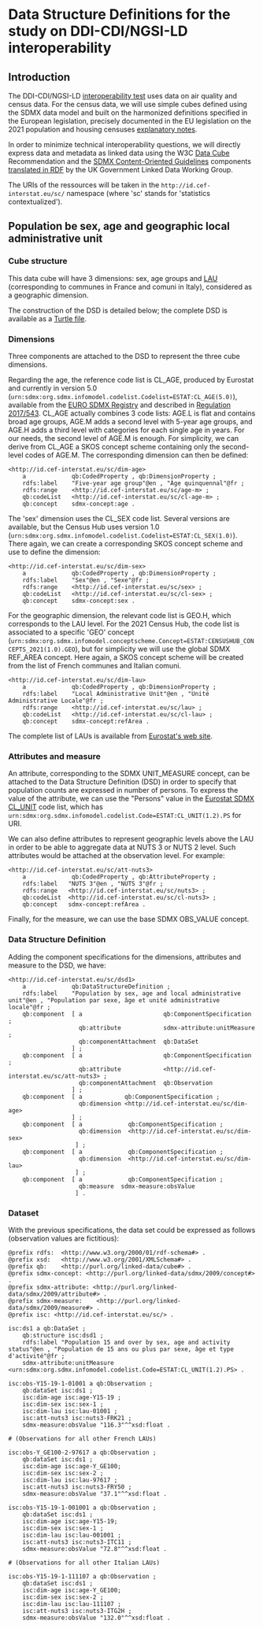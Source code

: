 # Data Structure Definitions for the study on DDI-CDI/NGSI-LD interoperability

## Introduction

The DDI-CDI/NGSI-LD [interoperability test](https://github.com/FranckCo/Statistics-Contextualized/blob/main/test-case-sep.md) uses data on air quality and census data. For the census data, we will use simple cubes defined using the SDMX data model and built on the harmonized definitions specified in the European legislation, precisely documented in the EU legislation on the 2021 population and housing censuses [explanatory notes](https://ec.europa.eu/eurostat/documents/3859598/9670557/KS-GQ-18-010-EN-N.pdf/c3df7fcb-f134-4398-94c8-4be0b7ec0494?t=1552653277000).

In order to minimize technical interoperability questions, we will directly express data and metadata as linked data using the W3C [Data Cube](https://www.w3.org/TR/vocab-data-cube/) Recommendation and the [SDMX Content-Oriented Guidelines](https://sdmx.org/?page_id=4345) components [translated in RDF](https://github.com/UKGovLD/publishing-statistical-data/tree/master/specs/src/main/vocab) by the UK Government Linked Data Working Group.

The URIs of the ressources will be taken in the `http://id.cef-interstat.eu/sc/` namespace (where 'sc' stands for 'statistics contextualized').

## Population be sex, age and geographic local administrative unit

### Cube structure

This data cube will have 3 dimensions: sex, age groups and [LAU](https://ec.europa.eu/eurostat/web/nuts/local-administrative-units) (corresponding to communes in France and comuni in Italy), considered as a geographic dimension.

The construction of the DSD is detailed below; the complete DSD is available as a [Turtle file](sep-dsd-1.ttl).

### Dimensions

Three components are attached to the DSD to represent the three cube dimensions.

Regarding the age, the reference code list is CL_AGE, produced by Eurostat and currently in version 5.0 (`urn:sdmx:org.sdmx.infomodel.codelist.Codelist=ESTAT:CL_AGE(5.0)`), available from the [EURO SDMX Registry](https://webgate.ec.europa.eu/sdmxregistry/) and described in [Regulation 2017/543](https://eur-lex.europa.eu/legal-content/EN/TXT/HTML/?uri=CELEX:32017R0543&from=EN). CL_AGE actually combines 3 code lists: AGE.L is flat and contains broad age groups, AGE.M adds a second level with 5-year age groups, and AGE.H adds a third level with categories for each single age in years. For our needs, the second level of AGE.M is enough. For simplicity, we can derive from CL_AGE a SKOS concept scheme containing only the second-level codes of AGE.M. The corresponding dimension can then be defined:

```
<http://id.cef-interstat.eu/sc/dim-age>
    a             qb:CodedProperty , qb:DimensionProperty ;
    rdfs:label    "Five-year age group"@en , "Âge quinquennal"@fr ;
    rdfs:range    <http://id.cef-interstat.eu/sc/age-m> ;
    qb:codeList   <http://id.cef-interstat.eu/sc/cl-age-m> ;
    qb:concept    sdmx-concept:age .
```

The 'sex' dimension uses the CL_SEX code list. Several versions are available, but the Census Hub uses version 1.0 (`urn:sdmx:org.sdmx.infomodel.codelist.Codelist=ESTAT:CL_SEX(1.0)`). There again, we can create a corresponding SKOS concept scheme and use to define the dimension:

```
<http://id.cef-interstat.eu/sc/dim-sex>
    a             qb:CodedProperty , qb:DimensionProperty ;
    rdfs:label    "Sex"@en , "Sexe"@fr ;
    rdfs:range    <http://id.cef-interstat.eu/sc/sex> ;
    qb:codeList   <http://id.cef-interstat.eu/sc/cl-sex> ;
    qb:concept    sdmx-concept:sex .
```

For the geographic dimension, the relevant code list is GEO.H, which corresponds to the LAU level. For the 2021 Census Hub, the code list is associated to a specific 'GEO' concept (`urn:sdmx:org.sdmx.infomodel.conceptscheme.Concept=ESTAT:CENSUSHUB_CONCEPTS_2021(1.0).GEO`), but for simplicity we will use the global SDMX REF_AREA concept. Here again, a SKOS concept scheme will be created from the list of French communes and Italian comuni.

```
<http://id.cef-interstat.eu/sc/dim-lau>
    a             qb:CodedProperty , qb:DimensionProperty ;
    rdfs:label    "Local Administrative Unit"@en , "Unité Administrative Locale"@fr ;
    rdfs:range    <http://id.cef-interstat.eu/sc/lau> ;
    qb:codeList   <http://id.cef-interstat.eu/sc/cl-lau> ;
    qb:concept    sdmx-concept:refArea .
```

The complete list of LAUs is available from [Eurostat's web site](https://ec.europa.eu/eurostat/en/web/nuts/local-administrative-units).

### Attributes and measure

An attribute, corresponding to the SDMX UNIT_MEASURE concept, can be attached to the Data Structure Definition (DSD) in order to specify that population counts are expressed in number of persons. To express the value of the attribute, we can use the "Persons" value in the [Eurostat SDMX CL_UNIT](https://registry.sdmx.org/ws/public/sdmxapi/rest/codelist/ESTAT/CL_UNIT/1.2) code list, which has `urn:sdmx:org.sdmx.infomodel.codelist.Code=ESTAT:CL_UNIT(1.2).PS` for URI.

We can also define attributes to represent geographic levels above the LAU in order to be able to aggregate data at NUTS 3 or NUTS 2 level. Such attributes would be attached at the observation level. For example:

```
<http://id.cef-interstat.eu/sc/att-nuts3>
    a             qb:CodedProperty , qb:AttributeProperty ;
    rdfs:label   "NUTS 3"@en , "NUTS 3"@fr ;
    rdfs:range   <http://id.cef-interstat.eu/sc/nuts3> ;
    qb:codeList  <http://id.cef-interstat.eu/sc/cl-nuts3> ;
    qb:concept   sdmx-concept:refArea .
```

Finally, for the measure, we can use the base SDMX OBS_VALUE concept.

### Data Structure Definition

Adding the component specifications for the dimensions, attributes and measure to the DSD, we have:

```
<http://id.cef-interstat.eu/sc/dsd1>
    a             qb:DataStructureDefinition ;
    rdfs:label    "Population by sex, age and local administrative unit"@en , "Population par sexe, âge et unité administrative locale"@fr ;
    qb:component  [ a                       qb:ComponentSpecification ;
                    qb:attribute            sdmx-attribute:unitMeasure ;
                    qb:componentAttachment  qb:DataSet
                  ] ;
    qb:component  [ a                       qb:ComponentSpecification ;
                    qb:attribute            <http://id.cef-interstat.eu/sc/att-nuts3> ;
                    qb:componentAttachment  qb:Observation
                  ] ;
    qb:component  [ a            qb:ComponentSpecification ;
                    qb:dimension <http://id.cef-interstat.eu/sc/dim-age>
                  ] ;
    qb:component  [ a             qb:ComponentSpecification ;
                    qb:dimension  <http://id.cef-interstat.eu/sc/dim-sex>
                   ] ;
    qb:component  [ a             qb:ComponentSpecification ;
                    qb:dimension  <http://id.cef-interstat.eu/sc/dim-lau>
                   ] ;
    qb:component  [ a             qb:ComponentSpecification ;
                    qb:measure  sdmx-measure:obsValue
                   ] .
```

### Dataset

With the previous specifications, the data set could be expressed as follows (observation values are fictitious):

```
@prefix rdfs:  <http://www.w3.org/2000/01/rdf-schema#> .
@prefix xsd:   <http://www.w3.org/2001/XMLSchema#> .
@prefix qb:    <http://purl.org/linked-data/cube#> .
@prefix sdmx-concept: <http://purl.org/linked-data/sdmx/2009/concept#> .
@prefix sdmx-attribute: <http://purl.org/linked-data/sdmx/2009/attribute#> .
@prefix sdmx-measure:    <http://purl.org/linked-data/sdmx/2009/measure#> .
@prefix isc: <http://id.cef-interstat.eu/sc/> .

isc:ds1 a qb:DataSet ;
    qb:structure isc:dsd1 ;
    rdfs:label "Population 15 and over by sex, age and activity status"@en , "Population de 15 ans ou plus par sexe, âge et type d'activité"@fr ;
    sdmx-attribute:unitMeasure <urn:sdmx:org.sdmx.infomodel.codelist.Code=ESTAT:CL_UNIT(1.2).PS> .

isc:obs-Y15-19-1-01001 a qb:Observation ;
    qb:dataSet isc:ds1 ;
    isc:dim-age isc:age-Y15-19 ;
    isc:dim-sex isc:sex-1 ;
    isc:dim-lau isc:lau-01001 ;
    isc:att-nuts3 isc:nuts3-FRK21 ;
    sdmx-measure:obsValue "116.3"^^xsd:float .

# (Observations for all other French LAUs)

isc:obs-Y_GE100-2-97617 a qb:Observation ;
    qb:dataSet isc:ds1 ;
    isc:dim-age isc:age-Y_GE100;
    isc:dim-sex isc:sex-2 ;
    isc:dim-lau isc:lau-97617 ;
    isc:att-nuts3 isc:nuts3-FRY50 ;
    sdmx-measure:obsValue "37.1"^^xsd:float .

isc:obs-Y15-19-1-001001 a qb:Observation ;
    qb:dataSet isc:ds1 ;
    isc:dim-age isc:age-Y15-19;
    isc:dim-sex isc:sex-1 ;
    isc:dim-lau isc:lau-001001 ;
    isc:att-nuts3 isc:nuts3-ITC11 ;
    sdmx-measure:obsValue "72.8"^^xsd:float .

# (Observations for all other Italian LAUs)

isc:obs-Y15-19-1-111107 a qb:Observation ;
    qb:dataSet isc:ds1 ;
    isc:dim-age isc:age-Y_GE100;
    isc:dim-sex isc:sex-2 ;
    isc:dim-lau isc:lau-111107 ;
    isc:att-nuts3 isc:nuts3-ITG2H ;
    sdmx-measure:obsValue "132.0"^^xsd:float .
```
